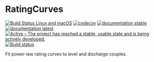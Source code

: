 # RatingCurves

[![Build Status Linux and macOS](https://app.travis-ci.com/JuliaExtremes/RatingCurves.jl.svg?branch=master)](https://app.travis-ci.com/github/JuliaExtremes/RatingCurves.jl)
[![codecov](https://codecov.io/gh/JuliaExtremes/RatingCurves.jl/branch/master/graph/badge.svg?token=7UGVMF0ENE)](https://codecov.io/gh/JuliaExtremes/RatingCurves.jl)
[![documentation stable](https://img.shields.io/badge/docs-stable-blue.svg)](https://juliaextremes.github.io/RatingCurves.jl/stable/)
[![documentation latest](https://img.shields.io/badge/docs-latest-blue.svg)](https://juliaextremes.github.io/RatingCurves.jl/dev/)
[![Active – The project has reached a stable, usable state and is being actively developed.](https://www.repostatus.org/badges/latest/active.svg)](https://www.repostatus.org/#active)
[![Build status](https://github.com/JuliaExtremes/RatingCurves.jl/workflows/CI/badge.svg)](https://github.com/JuliaExtremes/RatingCurves.jl/actions)

Fit power-law rating curves to level and discharge couples.
